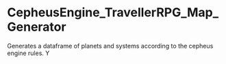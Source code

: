 # CepheusEngine_TravellerRPG_Map_Generator
Generates a dataframe of planets and systems according to the cepheus engine rules. Y
